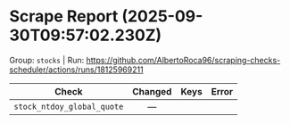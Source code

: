 # Scrape Report (2025-09-30T09:57:02.230Z)

Group: `stocks`  |  Run: https://github.com/AlbertoRoca96/scraping-checks-scheduler/actions/runs/18125969211

| Check | Changed | Keys | Error |
|---|:---:|:--|:--|
| `stock_ntdoy_global_quote` | — |  |  |
